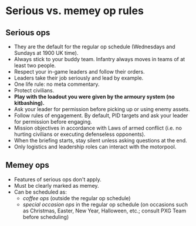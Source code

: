 # Serious vs. memey op rules


## Serious ops
- They are the default for the regular op schedule (Wednesdays and Sundays at 1900 UK time).
- Always stick to your buddy team. Infantry always moves in teams of at least two people.
- Respect your in-game leaders and follow their orders.
- Leaders take their job seriously and lead by example.
- One life rule: no meta commentary.
- Protect civilians.
- **Play with the loadout you were given by the armoury system (no kitbashing).**
- Ask your leader for permission before picking up or using enemy assets.
- Follow rules of engagement. By default, PID targets and ask your leader for permission before engaging.
- Mission objectives in accordance with Laws of armed conflict (i.e. no hurting civilians or executing defenseless opponents).
- When the briefing starts, stay silent unless asking questions at the end.
- Only logistics and leadership roles can interact with the motorpool.


## Memey ops
- Features of serious ops don't apply.
- Must be clearly marked as memey.
- Can be scheduled as:
    + *coffee ops* (outside the regular op schedule)
    + *special occasion ops* in the regular op schedule (on occasions such as Christmas, Easter, New Year, Halloween, etc.; consult PXG Team before scheduling)
